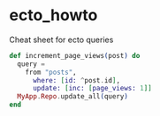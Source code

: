 # ecto_howto
Cheat sheet for ecto queries

```elixir
def increment_page_views(post) do
  query =
    from "posts",
      where: [id: ^post.id],
      update: [inc: [page_views: 1]]
  MyApp.Repo.update_all(query)
end
```
